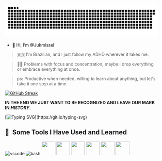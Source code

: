 ![Snake animation](https://github.com/Jukmisael/Jukmisael/blob/output/github-contribution-grid-snake.svg)


- 👋 Hi, I’m @Jukmisael
> 🇧🇷 I'm Brazilian, and I just follow my ADHD wherever it takes me.

> 😮‍💨 Problems with focus and concentration, maybe I drop everything or embrace everything at once.

> ps: Productive when needed, willing to learn about anything, but let's take it one step at a time


[![GitHub Streak](https://streak-stats.demolab.com?user=Jukmisael&theme=dark&hide_border=true&border_radius=6&locale=pt-br&date_format=j%20M%5B%20Y%5D&fire=DD2727)](https://git.io/streak-stats)

**IN THE END WE JUST WANT TO BE RECOGNIZED AND LEAVE OUR MARK IN _HISTORY_.**

[![Typing SVG](https://readme-typing-svg.demolab.com?font=Fira+Code&weight=600&size=30&duration=2500&pause=450&color=6949F7&center=true&vCenter=true&multiline=true&width=435&height=150&lines=Welcome+to+my+world!;Don't+mind+the+mess.;I'm+trying+hard.)](https://git.io/typing-svg)




<h2> 🚀 &nbsp;Some Tools I Have Used and Learned</h2>
<p align="left" >
<img src="https://cdn.jsdelivr.net/gh/devicons/devicon/icons/vscode/vscode-original.svg" alt="vscode" width="45" height="45"/>
<img src="https://cdn.jsdelivr.net/gh/devicons/devicon/icons/bash/bash-original.svg" alt="bash" width="45" height="45"/>
<img src="https://cdn.jsdelivr.net/gh/devicons/devicon/icons/linux/linux-original.svg" width="45" height="45"/>
<img src="https://cdn.jsdelivr.net/gh/devicons/devicon/icons/apache/apache-original-wordmark.svg" width="45" height="45"/>
<img src="https://cdn.jsdelivr.net/gh/devicons/devicon/icons/html5/html5-original.svg" width="45" height="45"/>
<img src="https://cdn.jsdelivr.net/gh/devicons/devicon/icons/javascript/javascript-original.svg" width="45" height="45"/>
<img src="https://cdn.jsdelivr.net/gh/devicons/devicon/icons/css3/css3-original.svg" width="45" height="45"/>
<img src="https://cdn.jsdelivr.net/gh/devicons/devicon/icons/android/android-original.svg" width="45" height="45"/>
                   
</p>
